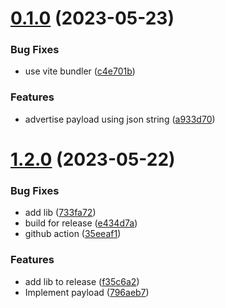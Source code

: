 # [0.1.0](https://github.com/e23thr/socketio-chat/compare/v1.2.0...v0.1.0) (2023-05-23)


### Bug Fixes

* use vite bundler ([c4e701b](https://github.com/e23thr/socketio-chat/commit/c4e701b147add207fd23e5d8baab26e4f6505fe7))


### Features

* advertise payload using json string ([a933d70](https://github.com/e23thr/socketio-chat/commit/a933d70b4da535c90b27ca3fc27e7c8f1ca01a2d))



# [1.2.0](https://github.com/e23thr/socketio-chat/compare/v1.1.0...v1.2.0) (2023-05-22)


### Bug Fixes

* add lib ([733fa72](https://github.com/e23thr/socketio-chat/commit/733fa72386ebdac22140b55bd1a31cb3420f49c3))
* build for release ([e434d7a](https://github.com/e23thr/socketio-chat/commit/e434d7a5fbb531438fbac5432b0461096268d0b6))
* github action ([35eeaf1](https://github.com/e23thr/socketio-chat/commit/35eeaf111db3ee5b22f051af9fd01599f1436388))


### Features

* add lib to release ([f35c6a2](https://github.com/e23thr/socketio-chat/commit/f35c6a25dbd1a0af64dd11bb46004f990c464982))
* Implement payload ([796aeb7](https://github.com/e23thr/socketio-chat/commit/796aeb7fcdedfffebc9bf96c962979dd31049ba9))



